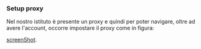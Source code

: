 ### Setup proxy

Nel nostro istituto è presente un proxy e quindi per poter
navigare, oltre ad avere l'account, occorre impostare il proxy come
in figura:

[screenShot](https://github.com/sdoro/android/raw/master/tips/img/proxy.png).

